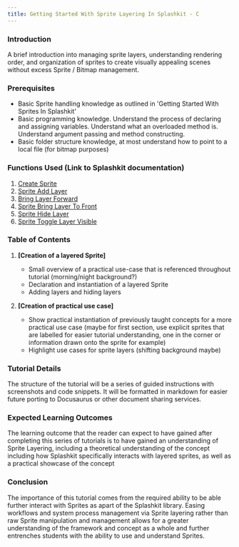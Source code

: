 ```yaml
---
title: Getting Started With Sprite Layering In Splashkit - C
---
```


### Introduction

A brief introduction into managing sprite layers, understanding rendering order, and organization of
sprites to create visually appealing scenes without excess Sprite / Bitmap management.

### Prerequisites

- Basic Sprite handling knowledge as outlined in 'Getting Started With Sprites In Splashkit'
- Basic programming knowledge. Understand the process of declaring and assigning variables.
  Understand what an overloaded method is. Understand argument passing and method constructing.
- Basic folder structure knowledge, at most understand how to point to a local file (for bitmap
  purposes)

### Functions Used (Link to Splashkit documentation)

1. [Create Sprite](https://splashkit.io/api/sprites/#create-sprite)
2. [Sprite Add Layer](https://splashkit.io/api/sprites/#sprite-add-layer)
3. [Bring Layer Forward](https://splashkit.io/api/sprites/#sprite-bring-layer-forward)
4. [Sprite Bring Layer To Front](https://splashkit.io/api/sprites/#sprite-bring-layer-to-front)
5. [Sprite Hide Layer](https://splashkit.io/api/sprites/#sprite-hide-layer-named)
6. [Sprite Toggle Layer Visible](https://splashkit.io/api/sprites/#sprite-toggle-layer-visible-named)

### Table of Contents

1. **[Creation of a layered Sprite]**

   - Small overview of a practical use-case that is referenced throughout tutorial (morning/night
     background?)
   - Declaration and instantiation of a layered Sprite
   - Adding layers and hiding layers

2. **[Creation of practical use case]**

   - Show practical instantiation of previously taught concepts for a more practical use case (maybe
     for first section, use explicit sprites that are labelled for easier tutorial understanding,
     one in the corner or information drawn onto the sprite for example)
   - Highlight use cases for sprite layers (shifting background maybe)

### Tutorial Details

The structure of the tutorial will be a series of guided instructions with screenshots and code
snippets. It will be formatted in markdown for easier future porting to Docusaurus or other document
sharing services.

### Expected Learning Outcomes

The learning outcome that the reader can expect to have gained after completing this series of
tutorials is to have gained an understanding of Sprite Layering, including a theoretical
understanding of the concept including how Splashkit specifically interacts with layered sprites, as
well as a practical showcase of the concept

### Conclusion

The importance of this tutorial comes from the required ability to be able further interact with
Sprites as apart of the Splashkit library. Easing workflows and system process management via Sprite
layering rather than raw Sprite manipulation and management allows for a greater understanding of
the framework and concept as a whole and further entrenches students with the ability to use and
understand Sprites.
